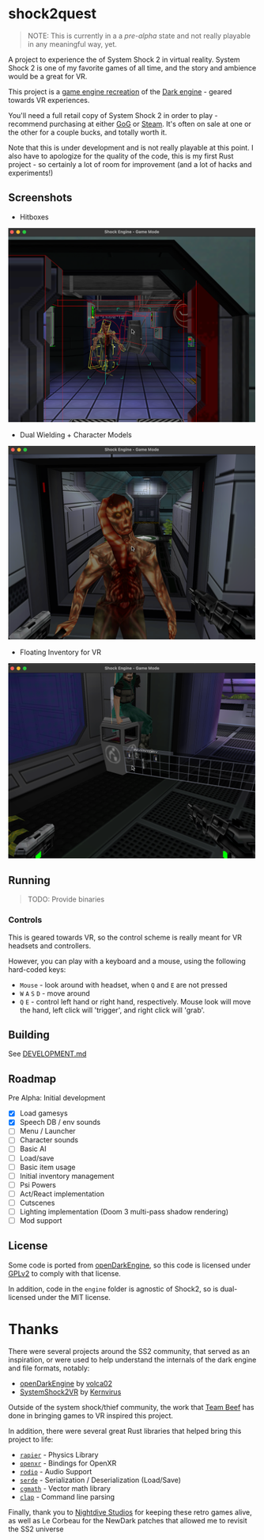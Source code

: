 # shock2quest

>NOTE: This is currently in a a _pre-alpha_ state and not really playable in any meaningful way, yet.

A project to experience the of System Shock 2 in virtual reality. System Shock 2 is one of my favorite games of all time, and the story and ambience would be a great for VR. 

This project is a [game engine recreation](https://en.wikipedia.org/wiki/Game_engine_recreation) of the [Dark engine](https://en.wikipedia.org/wiki/Dark_Engine) - geared towards VR experiences.

You'll need a full retail copy of System Shock 2 in order to play - recommend purchasing at either [GoG](https://www.gog.com/game/system_shock_2) or [Steam](https://store.steampowered.com/app/238210/System_Shock_2/). It's often on sale at one or the other for a couple bucks, and totally worth it.

Note that this is under development and is not really playable at this point. I also have to apologize for the quality of the code, this is my first Rust project - so certainly a lot of room for improvement (and a lot of hacks and experiments!)


## Screenshots

- Hitboxes

<img src="screenshots/hitbox.png" alt="shock2quest: hitboxes" width="500"/>

- Dual Wielding + Character Models

<img src="screenshots/combat.png" alt="shock2quest: dual wielding" width="500"/>

- Floating Inventory for VR

<img src="screenshots/floating-inventory.png" alt="shock2quest: floating inventory" width="500"/>

## Running

> TODO: Provide binaries

### Controls

This is geared towards VR, so the control scheme is really meant for VR headsets and controllers.

However, you can play with a keyboard and a mouse, using the following hard-coded keys:
- `Mouse` - look around with headset, when `Q` and `E` are not pressed
- `W` `A` `S` `D` - move around
- `Q` `E` - control left hand or right hand, respectively. Mouse look will move the hand, left click will 'trigger', and right click will 'grab'.

## Building 

See [DEVELOPMENT.md](DEVELOPMENT.MD)

## Roadmap

 Pre Alpha: Initial development 
- [x] Load gamesys 
- [x] Speech DB / env sounds 
- [ ] Menu / Launcher
- [ ] Character sounds
- [ ] Basic AI 
- [ ] Load/save 
- [ ] Basic item usage 
- [ ] Initial inventory management 
- [ ] Psi Powers
- [ ] Act/React implementation 
- [ ] Cutscenes
- [ ] Lighting implementation (Doom 3 multi-pass shadow rendering)
- [ ] Mod support

## License

Some code is ported from [openDarkEngine](https://github.com/volca02/openDarkEngine), so this code is licensed under [GPLv2](https://www.gnu.org/licenses/old-licenses/gpl-2.0.en.html) to comply with that license.

In addition, code in the `engine` folder is agnostic of Shock2, so is dual-licensed under the MIT license.

# Thanks

There were several projects around the SS2 community, that served as an inspiration, or were used to help understand the internals of the dark engine and file formats, notably:

- [openDarkEngine](https://github.com/volca02/openDarkEngine) by [volca02](https://github.com/volca02)
- [SystemShock2VR](https://github.com/Kernvirus/SystemShock2VR) by [Kernvirus](https://github.com/Kernvirus)

Outside of the system shock/thief community, the work that [Team Beef](https://sidequestvr.com/community/7/team-beef-game-ports) has done in bringing games to VR inspired this project. 

In addition, there were several great Rust libraries that helped bring this project to life:
- [`rapier`](https://github.com/dimforge/rapier) - Physics Library
- [`openxr`](https://github.com/Ralith/openxrs) - Bindings for OpenXR
- [`rodio`](https://github.com/RustAudio/rodio) - Audio Support
- [`serde`](https://serde.rs/) - Serialization / Deserialization (Load/Save)
- [`cgmath`](https://github.com/rustgd/cgmath) - Vector math library
- [`clap`](https://docs.rs/clap/latest/clap/) - Command line parsing

Finally, thank you to [Nightdive Studios](https://www.nightdivestudios.com/) for keeping these retro games alive, as well as Le Corbeau for the NewDark patches that allowed me to revisit the SS2 universe